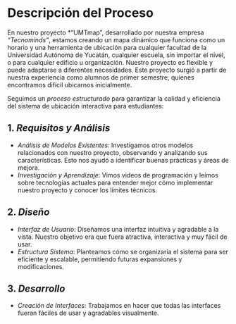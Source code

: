 # Descripción del Proceso

En nuestro proyecto *“UMTmap”, desarrollado por nuestra empresa *“Tecnominds”*, estamos creando un mapa dinámico que funciona como un horario y una herramienta de ubicación para cualquier facultad de la Universidad Autónoma de Yucatán, cualquier escuela, sin importar el nivel, o para cualquier edificio u organización. Nuestro proyecto es flexible y puede adaptarse a diferentes necesidades. Este proyecto surgió a partir de nuestra experiencia como alumnos de primer semestre, quienes encontramos difícil ubicarnos inicialmente.

Seguimos un *proceso estructurado* para garantizar la calidad y eficiencia del sistema de ubicación interactiva para estudiantes:

## 1. *Requisitos y Análisis*
   - *Análisis de Modelos Existentes*: Investigamos otros modelos relacionados con nuestro proyecto, observando y analizando sus características. Esto nos ayudó a identificar buenas prácticas y áreas de mejora.
   - *Investigación y Aprendizaje*: Vimos videos de programación y leímos sobre tecnologías actuales para entender mejor cómo implementar nuestro proyecto y conocer los límites técnicos.

## 2. *Diseño*
   - *Interfaz de Usuario*: Diseñamos una interfaz intuitiva y agradable a la vista. Nuestro objetivo era que fuera atractiva, interactiva y muy fácil de usar.
   - *Estructura Sistema*: Planteamos cómo se organizaría el sistema para ser eficiente y escalable, permitiendo futuras expansiones y modificaciones.

## 3. *Desarrollo*
   - *Creación de Interfaces*: Trabajamos en hacer que todas las interfaces fueran fáciles de usar y agradables visualmente.

